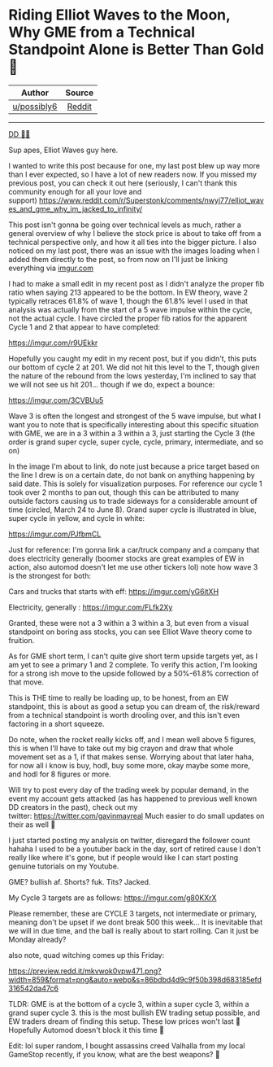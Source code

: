 Riding Elliot Waves to the Moon, Why GME from a Technical Standpoint Alone is Better Than Gold 🚀
=================================================================================================

| Author       | Source       | 
| :-------------: |:-------------:|
|  [u/possibly6](https://www.reddit.com/user/possibly6/) | [Reddit](https://www.reddit.com/r/Superstonk/comments/nyhr3m/riding_elliot_waves_to_the_moon_why_gme_from_a/) | 

---

[DD 👨‍🔬](https://www.reddit.com/r/Superstonk/search?q=flair_name%3A%22DD%20%F0%9F%91%A8%E2%80%8D%F0%9F%94%AC%22&restrict_sr=1)

Sup apes, Elliot Waves guy here.

I wanted to write this post because for one, my last post blew up way more than I ever expected, so I have a lot of new readers now. If you missed my previous post, you can check it out here (seriously, I can't thank this community enough for all your love and support) <https://www.reddit.com/r/Superstonk/comments/nwyj77/elliot_waves_and_gme_why_im_jacked_to_infinity/>

This post isn't gonna be going over technical levels as much, rather a general overview of why I believe the stock price is about to take off from a technical perspective only, and how it all ties into the bigger picture. I also noticed on my last post, there was an issue with the images loading when I added them directly to the post, so from now on I'll just be linking everything via [imgur.com](https://imgur.com/)

I had to make a small edit in my recent post as I didn't analyze the proper fib ratio when saying 213 appeared to be the bottom. In EW theory, wave 2 typically retraces 61.8% of wave 1, though the 61.8% level I used in that analysis was actually from the start of a 5 wave impulse within the cycle, not the actual cycle. I have circled the proper fib ratios for the apparent Cycle 1 and 2 that appear to have completed:

<https://imgur.com/r9UEkkr>

Hopefully you caught my edit in my recent post, but if you didn't, this puts our bottom of cycle 2 at 201. We did not hit this level to the T, though given the nature of the rebound from the lows yesterday, I'm inclined to say that we will not see us hit 201... though if we do, expect a bounce:

<https://imgur.com/3CVBUu5>

Wave 3 is often the longest and strongest of the 5 wave impulse, but what I want you to note that is specifically interesting about this specific situation with GME, we are in a 3 within a 3 within a 3, just starting the Cycle 3 (the order is grand super cycle, super cycle, cycle, primary, intermediate, and so on)

In the image I'm about to link, do note just because a price target based on the line I drew is on a certain date, do not bank on anything happening by said date. This is solely for visualization purposes. For reference our cycle 1 took over 2 months to pan out, though this can be attributed to many outside factors causing us to trade sideways for a considerable amount of time (circled, March 24 to June 8). Grand super cycle is illustrated in blue, super cycle in yellow, and cycle in white:

<https://imgur.com/PJfbmCL>

Just for reference: I'm gonna link a car/truck company and a company that does electricity generally (boomer stocks are great examples of EW in action, also automod doesn't let me use other tickers lol) note how wave 3 is the strongest for both:

Cars and trucks that starts with eff: <https://imgur.com/yG6itXH>

Electricity, generally : <https://imgur.com/FLfk2Xy>

Granted, these were not a 3 within a 3 within a 3, but even from a visual standpoint on boring ass stocks, you can see Elliot Wave theory come to fruition.

As for GME short term, I can't quite give short term upside targets yet, as I am yet to see a primary 1 and 2 complete. To verify this action, I'm looking for a strong ish move to the upside followed by a 50%-61.8% correction of that move.

This is THE time to really be loading up, to be honest, from an EW standpoint, this is about as good a setup you can dream of, the risk/reward from a technical standpoint is worth drooling over, and this isn't even factoring in a short squeeze.

Do note, when the rocket really kicks off, and I mean well above 5 figures, this is when I'll have to take out my big crayon and draw that whole movement set as a 1, if that makes sense. Worrying about that later haha, for now all i know is buy, hodl, buy some more, okay maybe some more, and hodl for 8 figures or more.

Will try to post every day of the trading week by popular demand, in the event my account gets attacked (as has happened to previous well known DD creators in the past), check out my twitter: <https://twitter.com/gavinmayreal> Much easier to do small updates on their as well 🚀

I just started posting my analysis on twitter, disregard the follower count hahaha I used to be a youtuber back in the day, sort of retired cause I don't really like where it's gone, but if people would like I can start posting genuine tutorials on my Youtube.

GME? bullish af. Shorts? fuk. Tits? Jacked.

My Cycle 3 targets are as follows: <https://imgur.com/g80KXrX>

Please remember, these are CYCLE 3 targets, not intermediate or primary, meaning don't be upset if we dont break 500 this week... It is inevitable that we will in due time, and the ball is really about to start rolling. Can it just be Monday already?

also note, quad witching comes up this Friday:

<https://preview.redd.it/mkvwok0vpw471.png?width=859&format=png&auto=webp&s=86bdbd4d9c9f50b398d683185efd316542da47c6>

TLDR: GME is at the bottom of a cycle 3, within a super cycle 3, within a grand super cycle 3. this is the most bullish EW trading setup possible, and EW traders dream of finding this setup. These low prices won't last 🚀 Hopefully Automod doesn't block it this time 🤞

Edit: lol super random, I bought assassins creed Valhalla from my local GameStop recently, if you know, what are the best weapons? 🤣

